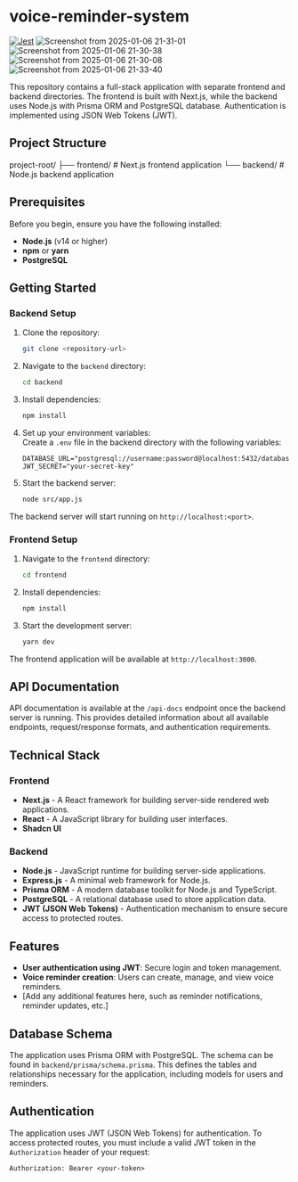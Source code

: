 # voice-reminder-system
[![Jest](https://img.shields.io/badge/tested%20with-jest-9749ff)](https://jestjs.io/)
![Screenshot from 2025-01-06 21-31-01](https://github.com/user-attachments/assets/591da81c-140f-4bd1-b207-886d780b7eef)
![Screenshot from 2025-01-06 21-30-38](https://github.com/user-attachments/assets/e220e917-1d25-4e08-85da-deecb00203f1)
![Screenshot from 2025-01-06 21-30-08](https://github.com/user-attachments/assets/2db86742-bf3c-4b35-b368-a8220b33b907)
![Screenshot from 2025-01-06 21-33-40](https://github.com/user-attachments/assets/d96ed067-3a69-46e2-a0b5-9cbae9bce9eb)


This repository contains a full-stack application with separate frontend and backend directories. The frontend is built with Next.js, while the backend uses Node.js with Prisma ORM and PostgreSQL database. Authentication is implemented using JSON Web Tokens (JWT).

## Project Structure
project-root/ 
    ├── frontend/ # Next.js frontend application 
    └── backend/ # Node.js backend application



## Prerequisites

Before you begin, ensure you have the following installed:

- **Node.js** (v14 or higher)
- **npm** or **yarn**
- **PostgreSQL**

## Getting Started

### Backend Setup

1. Clone the repository:

    ```bash
    git clone <repository-url>
    ```

2. Navigate to the `backend` directory:

    ```bash
    cd backend
    ```

3. Install dependencies:

    ```bash
    npm install
    ```

4. Set up your environment variables:  
   Create a `.env` file in the backend directory with the following variables:

    ```plaintext
    DATABASE_URL="postgresql://username:password@localhost:5432/database_name"
    JWT_SECRET="your-secret-key"
    
    ```

5. Start the backend server:

    ```bash
    node src/app.js
    ```

The backend server will start running on `http://localhost:<port>`.

### Frontend Setup

1. Navigate to the `frontend` directory:

    ```bash
    cd frontend
    ```

2. Install dependencies:

    ```bash
    npm install
    ```

3. Start the development server:

    ```bash
    yarn dev
    ```

The frontend application will be available at `http://localhost:3000`.

## API Documentation

API documentation is available at the `/api-docs` endpoint once the backend server is running. This provides detailed information about all available endpoints, request/response formats, and authentication requirements.

## Technical Stack

### Frontend

- **Next.js** - A React framework for building server-side rendered web applications.
- **React** - A JavaScript library for building user interfaces.
- **Shadcn UI**

### Backend

- **Node.js** - JavaScript runtime for building server-side applications.
- **Express.js** - A minimal web framework for Node.js.
- **Prisma ORM** - A modern database toolkit for Node.js and TypeScript.
- **PostgreSQL** - A relational database used to store application data.
- **JWT (JSON Web Tokens)** - Authentication mechanism to ensure secure access to protected routes.

## Features

- **User authentication using JWT**: Secure login and token management.
- **Voice reminder creation**: Users can create, manage, and view voice reminders.
- [Add any additional features here, such as reminder notifications, reminder updates, etc.]

## Database Schema

The application uses Prisma ORM with PostgreSQL. The schema can be found in `backend/prisma/schema.prisma`. This defines the tables and relationships necessary for the application, including models for users and reminders.

## Authentication

The application uses JWT (JSON Web Tokens) for authentication. To access protected routes, you must include a valid JWT token in the `Authorization` header of your request:

```plaintext
Authorization: Bearer <your-token>
